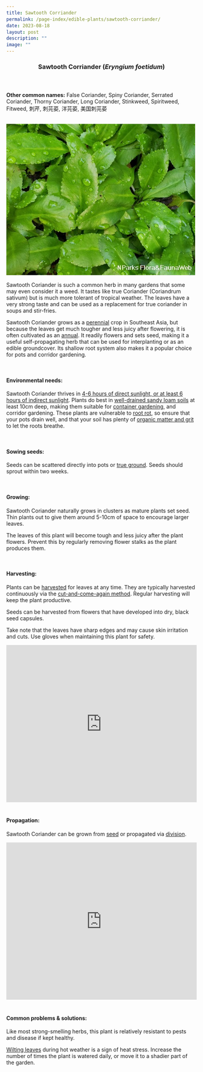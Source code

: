 ```yaml
---
title: Sawtooth Corriander
permalink: /page-index/edible-plants/sawtooth-corriander/
date: 2023-08-18
layout: post
description: ""
image: ""
---
```

<header>
	<h3>Sawtooth Corriander (<em>Eryngium foetidum</em>)</h3>
</header>
	
<section>
	<p><strong>Other common names:</strong> False Coriander, Spiny Coriander, Serrated Coriander, Thorny Coriander, Long Coriander, Stinkweed, Spiritweed, Fitweed, 刺芹, 刺芫荽, 洋芫荽, 美国刺芫荽</p>
	<br>
</section>

<section>
	<img title="Photo by Flora and Fauna Web." src="/images/Plants/sawtoothcoriander_ffw.jfif">
	<p>Sawtooth Coriander is such a common herb in many gardens that some may even consider it a weed. It tastes like true Coriander (Coriandrum sativum) but is much more tolerant of tropical weather. The leaves have a very strong taste and can be used as a replacement for true coriander in soups and stir-fries.</p>
	<p>Sawtooth Coriander grows as a <a href="/learn-more-about-gardening/glossary/#p/">perennial</a> crop in Southeast Asia, but because the leaves get much tougher and less juicy after flowering, it is often cultivated as an <a href="/learn-more-about-gardening/glossary/#a/">annual</a>. It readily flowers and sets seed, making it a useful self-propagating herb that can be used for interplanting or as an edible groundcover. Its shallow root system also makes it a popular choice for pots and corridor gardening.</p>
	<br>
</section>

<section>
	<h4>Environmental needs:</h4>
	<p>Sawtooth Coriander thrives in <a href="/page-index/horticulture-techniques/gauging-light/">4-6 hours of direct sunlight, or at least 6 hours of indirect sunlight</a>. Plants do best in <a href="/page-index/horticulture-techniques/soil/">well-drained sandy loam soils</a> at least 10cm deep, making them suitable for <a href="/page-index/horticulture-techniques/planting-in-containers/">container gardening</a>, and corridor gardening. These plants are vulnerable to <a href="/page-index/plant-problems/root-rot/">root rot</a>, so ensure that your pots drain well, and that your soil has plenty of <a href="/page-index/horticulture-techniques/soil-amendments/">organic matter and grit</a> to let the roots breathe.</p>
	<br>
	</section>

<section>
  <h4>Sowing seeds:</h4>
	<p>Seeds can be scattered directly into pots or <a href="/page-index/horticulture-techniques/true-ground/">true ground</a>. Seeds should sprout within two weeks.</p>
	<br>
</section>

<section>
	<h4>Growing:</h4>
	<p>Sawtooth Coriander naturally grows in clusters as mature plants set seed. Thin plants out to give them around 5-10cm of space to encourage larger leaves.</p>
	<p>The leaves of this plant will become tough and less juicy after the plant flowers. Prevent this by regularly removing flower stalks as the plant produces them.</p>
	<br>
</section>

<section>
	<h4>Harvesting:</h4>
	<p>Plants can be <a href="/page-index/horticulture-techniques/harvesting-hygiene/">harvested</a> for leaves at any time. They are typically harvested continuously via the <a href="/page-index/horticulture-techniques/cut-and-come-again/">cut-and-come-again method</a>. Regular harvesting will keep the plant productive.</p><p>
	</p><p>Seeds can be harvested from flowers that have developed into dry, black seed capsules.</p>
	<p>Take note that the leaves have sharp edges and may cause skin irritation and cuts. Use gloves when maintaining this plant for safety.</p>
	<iframe allowfullscreen="" allow="accelerometer; autoplay; clipboard-write; encrypted-media; gyroscope; picture-in-picture; web-share" frameborder="0" title="YouTube video player" src="https://www.youtube.com/embed/FuWK90da0GY" height="415" width="100%"></iframe><br>
	<br>
</section>

<section>
	<h4>Propagation:</h4>
	<p>Sawtooth Coriander can be grown from <a href="/page-index/horticulture-techniques/prpagating-by-seeds/">seed</a> or propagated via <a href="/page-index/horticulture-techniques/propagating-by-division/">division</a>.</p>
	<iframe allowfullscreen="" allow="accelerometer; autoplay; clipboard-write; encrypted-media; gyroscope; picture-in-picture; web-share" frameborder="0" title="YouTube video player" src="https://www.youtube.com/embed/wv-LZCwUArE" height="415" width="100%"></iframe><br>
	<br>
</section>

<section>
	<h4>Common problems &amp; solutions:</h4>
	<p>Like most strong-smelling herbs, this plant is relatively resistant to pests and disease if kept healthy.</p>
	<p><a href="/page-index/plant-problems/wilting/">Wilting leaves</a> during hot weather is a sign of heat stress. Increase the number of times the plant is watered daily, or move it to a shadier part of the garden.</p>
	<br>
</section>